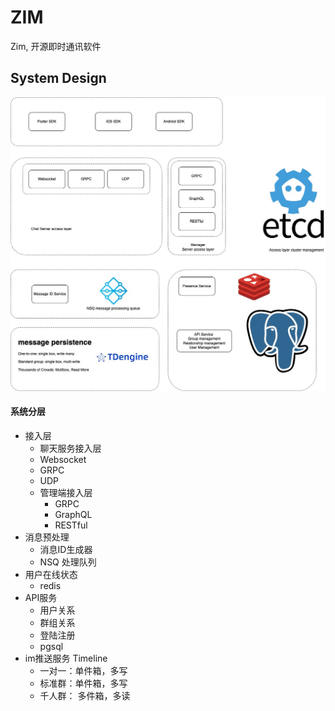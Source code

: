 # ZIM
Zim, 开源即时通讯软件

## System Design 

![](./doc/img/ZIM.jpg)

#### 系统分层
- 接入层  
  -  聊天服务接入层 
    - Websocket
    - GRPC
    - UDP
  - 管理端接入层
    - GRPC
    - GraphQL
    - RESTful
- 消息预处理
  - 消息ID生成器
  - NSQ 处理队列
- 用户在线状态
  - redis
- API服务
  - 用户关系
  - 群组关系
  - 登陆注册
  - pgsql
- im推送服务 Timeline
  - 一对一：单件箱，多写
  - 标准群：单件箱，多写
  - 千人群： 多件箱，多读
